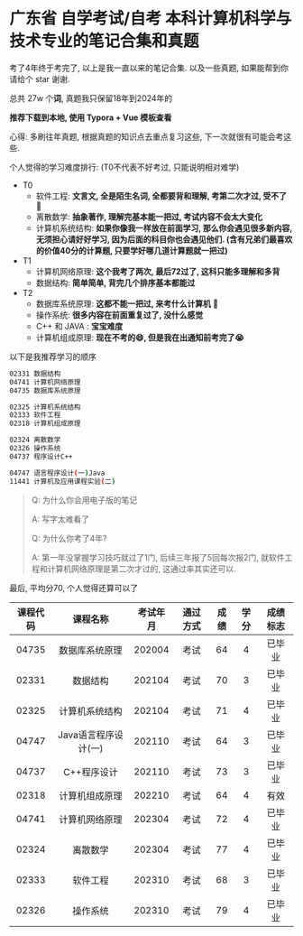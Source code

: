 # 广东省 自学考试/自考 本科计算机科学与技术专业的笔记合集和真题



考了4年终于考完了, 以上是我一直以来的笔记合集. 以及一些真题, 如果能帮到你请给个 star 谢谢.



总共 27w 个**词**, 真题我只保留18年到2024年的



**推荐下载到本地, 使用 Typora + Vue 模板查看**



心得: 多刷往年真题, 根据真题的知识点去重点复习这些, 下一次就很有可能会考这些.



个人觉得的学习难度排行: (T0不代表不好考过, 只能说明相对难学)

- T0
  - 软件工程: **文言文, 全是陌生名词, 全都要背和理解, 考第二次才过, 受不了** 💢
  - 离散数学: **抽象著作, 理解完基本能一把过, 考试内容不会太大变化**
  - 计算机系统结构: **如果你像我一样放在前面学习, 那么你会遇见很多新内容, 无须担心请好好学习, 因为后面的科目你也会遇见他们. (含有兄弟们最喜欢的价值40分的计算题, 只要学好哪几道计算题就一把过)**
- T1
  - 计算机网络原理: **这个我考了两次, 最后72过了, 这科只能多理解和多背**
  - 数据结构: **简单简单, 背完几个排序基本都能过**
- T2
  - 数据库系统原理: **这都不能一把过, 来考什么计算机** 💪
  - 操作系统: **很多内容在前面重复过了, 没什么感觉**
  - C++ 和 JAVA : **宝宝难度**
  - 计算机组成原理: **现在不考的😄, 但是我在出通知前考完了😭**



以下是我推荐学习的顺序

```sh
02331 数据结构
04741 计算机网络原理
04735 数据库系统原理

02325 计算机系统结构
02333 软件工程
02318 计算机组成原理

02324 离散数学
02326 操作系统
04737 程序设计C++

04747 语言程序设计(一)Java
11441 计算机及应用课程实验(二)
```



> Q: 为什么你会用电子版的笔记
>
> A: 写字太难看了
>
> Q: 为什么你考了4年?
>
> A: 第一年没掌握学习技巧就过了1门, 后续三年报了5回每次报2门, 就软件工程和计算机网络原理是第二次才过的, 这通过率其实还可以.



最后, 平均分70, 个人觉得还算可以了

| 课程代码 |       课程名称       | 考试年月 | 通过方式 | 成绩 | 学分 | 成绩标志 |
| :------: | :------------------: | :------: | :------: | :--: | :--: | :------: |
|  04735   |    数据库系统原理    |  202004  |   考试   |  64  |  4   |  已毕业  |
|  02331   |       数据结构       |  202104  |   考试   |  70  |  3   |  已毕业  |
|  02325   |    计算机系统结构    |  202104  |   考试   |  71  |  4   |  已毕业  |
|  04747   | Java语言程序设计(一) |  202110  |   考试   |  64  |  3   |  已毕业  |
|  04737   |     C++程序设计      |  202110  |   考试   |  73  |  3   |  已毕业  |
|  02318   |    计算机组成原理    |  202210  |   考试   |  64  |  4   |   有效   |
|  04741   |    计算机网络原理    |  202304  |   考试   |  72  |  4   |  已毕业  |
|  02324   |       离散数学       |  202304  |   考试   |  77  |  4   |  已毕业  |
|  02333   |       软件工程       |  202310  |   考试   |  68  |  3   |  已毕业  |
|  02326   |       操作系统       |  202310  |   考试   |  79  |  4   |  已毕业  |
